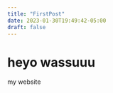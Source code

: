```yaml
---
title: "FirstPost"
date: 2023-01-30T19:49:42-05:00
draft: false
---
```


# heyo wassuuu

my website

